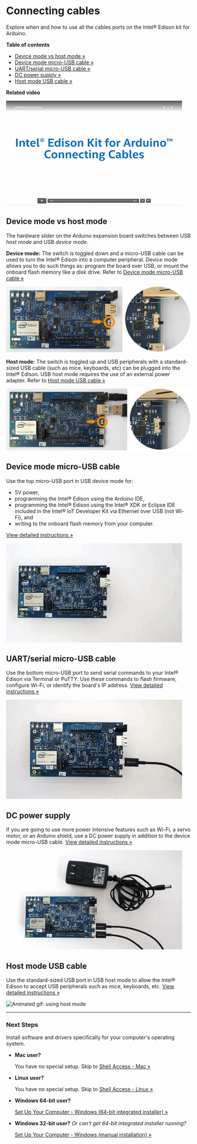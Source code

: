 # Connecting cables

Explore when and how to use all the cables ports on the Intel® Edison kit for Arduino. 


**Table of contents**

* [Device mode vs host mode »](#device-mode-vs-host-mode)
* [Device mode micro-USB cable »](#device-mode-micro-usb-cable)
* [UART/serial micro-USB cable »](#uartserial-micro-usb-cable)
* [DC power supply »](#dc-power-supply)
* [Host mode USB cable »](#host-mode-usb-cable)


**Related video**

[![Intel Edison Kit for Arduino: Connecting Cables](images/video_screenshot-connecting_cables.png
)](https://software.intel.com/en-us/videos/intel-edison-kit-for-arduino)


## Device mode vs host mode

The hardware slider on the Arduino expansion board switches between USB _host mode_ and USB _device mode_. 

**Device mode:** The switch is toggled down and a micro-USB cable can be used to turn the Intel® Edison into a computer peripheral. Device mode allows you to do such things as: program the board over USB, or mount the onboard flash memory like a disk drive. Refer to [Device mode micro-USB cable »](#device-mode-micro-usb-cable)

![Microswitch toggled down for device mode](images/microswitch-device_mode-zoom_in.png)

**Host mode:** The switch is toggled up and USB peripherals with a standard-sized USB cable (such as mice, keyboards, etc) can be plugged into the Intel® Edison. USB host mode requires the use of an external power adapter. Refer to [Host mode USB cable  »](#host-mode-usb-cable)

![Microswitch toggled up for host mode](images/microswitch-host_mode-zoom_in.png)


## Device mode micro-USB cable

Use the top micro-USB port in USB device mode for:

* 5V power, 
* programming the Intel® Edison using the Arduino IDE, 
* programming the Intel® Edison using the Intel® XDK or Eclipse IDE included in the Intel® IoT Developer Kit via Ethernet over USB (not Wi-Fi), and
* writing to the onboard flash memory from your computer.

[View detailed instructions »](details-device_mode_cable.md)

![Animated gif: using device mode](images/device_mode-animated.gif)


## UART/serial micro-USB cable

Use the bottom micro-USB port to send serial commands to your Intel® Edison via Terminal or PuTTY. Use these commands to flash firmware, configure Wi-Fi, or identify the board's IP address. [View detailed instructions »](details-serial_cable.md)

![Animated gif: using UART/serial cable](images/serial-animated.gif)


## DC power supply

If you are going to use more power intensive features such as Wi-Fi, a servo motor, or an Arduino shield, use a DC power supply in addition to the device mode micro-USB cable. [View detailed instructions »](details-power_barrel.md)

![Animated gif: using power barrel connector](images/power_barrel-animated.gif)


## Host mode USB cable

Use the standard-sized USB port in USB host mode to allow the Intel® Edison to accept USB peripherals such as mice, keyboards, etc. [View detailed instructions »](details-host_mode_cable.md)

![Animated gif: using host mode](images/host_mode-animated.gif)


---

### Next Steps

Install software and drivers specifically for your computer's operating system. 

* **Mac user?** 

  You have no special setup. Skip to [Shell Access - Mac »](/shell_access/mac/serial_connection.md)

* **Linux user?** 

  You have no special setup. Skip to [Shell Access - Linux »](/shell_access/linux/serial_connection.md)

* **Windows 64-bit user?** 

  [Set Up Your Computer - Windows (64-bit integrated installer) »](/computer_setup/windows/64bit_integrated_installer.md)

* **Windows 32-bit user?** *Or can't get 64-bit integrated installer running?* 

  [Set Up Your Computer - Windows (manual installation) »](/computer_setup/windows/manual_installation.md)
